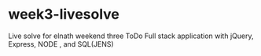 # week3-livesolve
Live solve for elnath weekend three ToDo Full stack application with jQuery, Express, NODE , and SQL(JENS)
